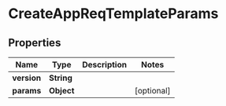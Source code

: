 

# CreateAppReqTemplateParams


## Properties

| Name | Type | Description | Notes |
|------------ | ------------- | ------------- | -------------|
|**version** | **String** |  |  |
|**params** | **Object** |  |  [optional] |



